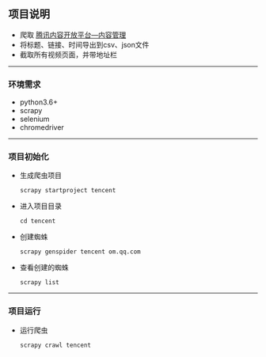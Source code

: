## 项目说明

* 爬取 [腾讯内容开放平台—内容管理](https://om.qq.com/main/management/articleManage)
* 将标题、链接、时间导出到csv、json文件
* 截取所有视频页面，并带地址栏

---

### 环境需求

- python3.6+
- scrapy
- selenium
- chromedriver

---

### 项目初始化

- 生成爬虫项目

  `scrapy startproject tencent`


- 进入项目目录

  `cd tencent`


- 创建蜘蛛

  `scrapy genspider tencent om.qq.com`


- 查看创建的蜘蛛

  `scrapy list`

---

### 项目运行

- 运行爬虫

  `scrapy crawl tencent`
